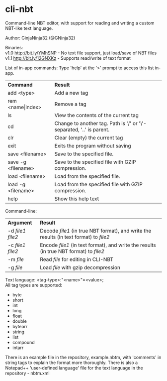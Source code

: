 cli-nbt
=======

Command-line NBT editor, with support for reading and writing a custom NBT-like text language.

Author: GinjaNinja32 (@GNinja32)

Binaries:<br/>
v1.0 http://bit.ly/YMhSNP - No text file support, just load/save of NBT files<br/>
v1.1 http://bit.ly/12GNXKz - Supports read/write of text format

List of in-app commands:
Type 'help' at the '>' prompt to access this list in-app.

<table><tr><td><strong>Command</strong></td><td><strong>Result</strong></td></tr>
<tr><td>add &lt;type&gt;</td><td>Add a new tag</td></tr>
<tr><td>rem &lt;name|index&gt;</td><td>Remove a tag</td></tr>
<tr><td>ls</td><td>View the contents of the current tag</td></tr>
<tr><td>cd</td><td>Change to another tag. Path is '/' or '\'-separated, '..' is parent.</td></tr>
<tr><td>clr</td><td>Clear (empty) the current tag</td></tr>
<tr><td>exit</td><td>Exits the program without saving</td></tr>
<tr><td>save &lt;filename&gt;</td><td>Save to the specified file.</td></tr>
<tr><td>save -g &lt;filename&gt;</td><td>Save to the specified file with GZIP compression.</td></tr>
<tr><td>load &lt;filename&gt;</td><td>Load from the specified file.</td></tr>
<tr><td>load -g &lt;filename&gt;</td><td>Load from the specified file with GZIP compression.</td></tr>
<tr><td>help</td><td>Show this help text</td></tr></table>

Command-line:
<table><tr><td><strong>Argument</strong></td><td><strong>Result</strong></td></tr>
<tr><td>-d <i>file1</i> <i>file2</i></td><td>Decode <i>file1</i> (in true NBT format), and write the results (in text format) to <i>file2</i></td></tr>
<tr><td>-c <i>file1</i> <i>file2</i></td><td>Encode <i>file1</i> (in text format), and write the results (in true NBT format) to <i>file2</i></td></tr>
<tr><td>-m <i>file</i></td><td>Read <i>file</i> for editing in CLI-NBT</td></tr>
<tr><td>-g <i>file</i></td><td>Load <i>file</i> with gzip decompression</td></tr></table>

Text language:
&lt;tag-type&gt;:"&lt;name&gt;"=&lt;value&gt;;<br/>
All tag types are supported:<br>
<ul>
<li>byte</li>
<li>short</li>
<li>int</li>
<li>long</li>
<li>float</li>
<li>double</li>
<li>bytearr</li>
<li>string</li>
<li>list</li>
<li>compound</li>
<li>intarr</li>
</ul>
There is an example file in the repository, example.nbtm, with 'comments' in string tags to explain the format more thoroughly.
There is also a Notepad++ 'user-defined language' file for the text language in the repository - nbtm.xml